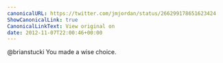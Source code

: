 ```yaml
---
canonicalURL: https://twitter.com/jmjordan/status/266299178651623424
ShowCanonicalLink: true
CanonicalLinkText: View original on
date: 2012-11-07T22:00:46+00:00
---
```

@brianstucki You made a wise choice.